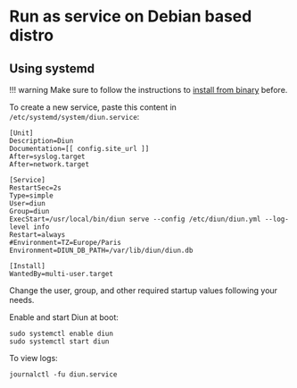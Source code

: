 # Run as service on Debian based distro

## Using systemd

!!! warning
    Make sure to follow the instructions to [install from binary](binary.md) before.

To create a new service, paste this content in `/etc/systemd/system/diun.service`:

```
[Unit]
Description=Diun
Documentation=[[ config.site_url ]]
After=syslog.target
After=network.target

[Service]
RestartSec=2s
Type=simple
User=diun
Group=diun
ExecStart=/usr/local/bin/diun serve --config /etc/diun/diun.yml --log-level info
Restart=always
#Environment=TZ=Europe/Paris
Environment=DIUN_DB_PATH=/var/lib/diun/diun.db

[Install]
WantedBy=multi-user.target
```

Change the user, group, and other required startup values following your needs.

Enable and start Diun at boot:

```shell
sudo systemctl enable diun
sudo systemctl start diun
```

To view logs:

```shell
journalctl -fu diun.service
```
